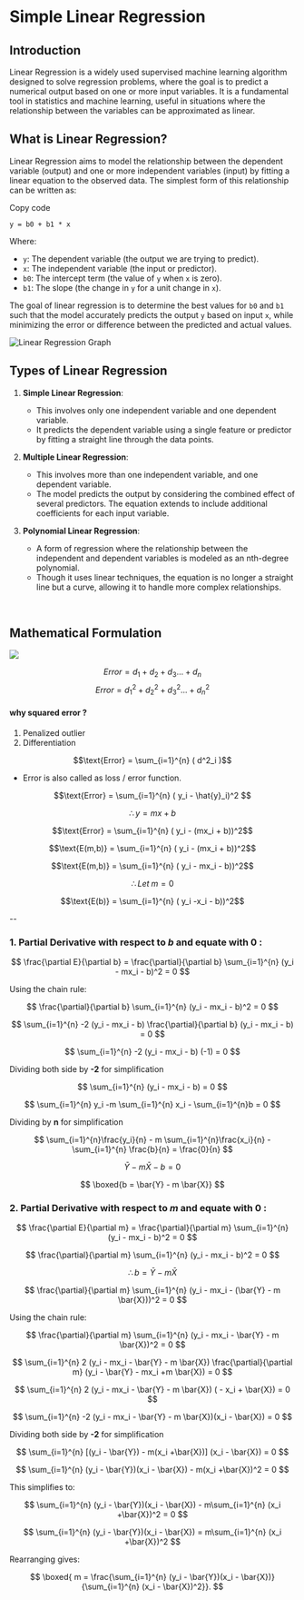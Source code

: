 
# Simple Linear Regression

## Introduction

Linear Regression is a widely used supervised machine learning algorithm designed to solve regression problems, where the goal is to predict a numerical output based on one or more input variables. It is a fundamental tool in statistics and machine learning, useful in situations where the relationship between the variables can be approximated as linear.

## What is Linear Regression?

Linear Regression aims to model the relationship between the dependent variable (output) and one or more independent variables (input) by fitting a linear equation to the observed data. The simplest form of this relationship can be written as:



Copy code

`y = b0 + b1 * x` 

Where:

-   `y`: The dependent variable (the output we are trying to predict).
-   `x`: The independent variable (the input or predictor).
-   `b0`: The intercept term (the value of `y` when `x` is zero).
-   `b1`: The slope (the change in `y` for a unit change in `x`).

The goal of linear regression is to determine the best values for `b0` and `b1` such that the model accurately predicts the output `y` based on input `x`, while minimizing the error or difference between the predicted and actual values.

![Linear Regression Graph](https://miro.medium.com/v2/resize:fit:506/1*Y34IA0vHuu2SWBWPW7Vb6Q.png)

## Types of Linear Regression

1.  **Simple Linear Regression**:
    
    -   This involves only one independent variable and one dependent variable.
    -   It predicts the dependent variable using a single feature or predictor by fitting a straight line through the data points.
2.  **Multiple Linear Regression**:
    
    -   This involves more than one independent variable, and one dependent variable.
    -   The model predicts the output by considering the combined effect of several predictors. The equation extends to include additional coefficients for each input variable.
3.  **Polynomial Linear Regression**:
    
    -   A form of regression where the relationship between the independent and dependent variables is modeled as an nth-degree polynomial.
    -   Though it uses linear techniques, the equation is no longer a straight line but a curve, allowing it to handle more complex relationships.

<br>

##  Mathematical Formulation

![](https://miro.medium.com/v2/resize:fit:640/1*iXW_mkBpC1S9tbon543GxQ.jpeg)

$$Error = d_1 + d_2 + d_3  ...+ d_n$$ 
$$Error = d^2_1 + d^2_2 + d^2_3  ...+ d^2_n$$

#### why squared error ?

 1. Penalized outlier 
 2. Differentiation

$$\text{Error} =  \sum_{i=1}^{n} ( d^2_i )$$ 

- Error is also called as loss / error function.

$$\text{Error} =  \sum_{i=1}^{n} ( y_i - \hat{y}_i)^2 $$ 


$$\therefore     y = mx + b$$

$$\text{Error} =  \sum_{i=1}^{n} ( y_i - (mx_i + b))^2$$ 

$$\text{E(m,b)} = \sum_{i=1}^{n} ( y_i - (mx_i + b))^2$$ 

$$\text{E(m,b)} =  \sum_{i=1}^{n} ( y_i - mx_i - b))^2$$ 

$$\therefore  Let \hspace{3pt}m = 0$$

$$\text{E(b)} =  \sum_{i=1}^{n} ( y_i -x_i - b))^2$$ 

--



### 1. Partial Derivative with respect to $b$ and equate with 0 :

$$
\frac{\partial E}{\partial b} = \frac{\partial}{\partial b} \sum_{i=1}^{n} (y_i - mx_i - b)^2 = 0
$$

Using the chain rule:

$$
  \frac{\partial}{\partial b} \sum_{i=1}^{n} (y_i - mx_i - b)^2 = 0
$$

$$
 \sum_{i=1}^{n} -2 (y_i - mx_i - b) \frac{\partial}{\partial b} (y_i - mx_i - b) = 0
$$
 
 $$
\sum_{i=1}^{n} -2 (y_i - mx_i - b)  (-1) = 0
$$

Dividing both side  by **-2** for simplification

$$
\sum_{i=1}^{n} (y_i - mx_i - b) = 0
$$

$$
\sum_{i=1}^{n} y_i  -m \sum_{i=1}^{n} x_i -  \sum_{i=1}^{n}b = 0
$$

Dividing by **n** for simplification

$$
 \sum_{i=1}^{n}\frac{y_i}{n}  - m  \sum_{i=1}^{n}\frac{x_i}{n} -  \sum_{i=1}^{n} \frac{b}{n} = \frac{0}{n}
$$

$$ \bar{Y} - m \bar{X} - b = 0 $$

$$ \boxed{b = \bar{Y} - m \bar{X}} $$


### 2. Partial Derivative with respect to $m$ and equate with 0 :

$$
\frac{\partial E}{\partial m} = \frac{\partial}{\partial m} \sum_{i=1}^{n} (y_i - mx_i - b)^2 = 0
$$

$$
  \frac{\partial}{\partial m} \sum_{i=1}^{n} (y_i - mx_i - b)^2 = 0
$$

$$\therefore   b = \bar{Y} - m \bar{X} $$

$$
  \frac{\partial}{\partial m} \sum_{i=1}^{n} (y_i - mx_i - (\bar{Y} - m \bar{X}))^2 = 0
$$

Using the chain rule:

$$
  \frac{\partial}{\partial m}  \sum_{i=1}^{n} (y_i - mx_i - \bar{Y} - m \bar{X})^2 = 0
$$

$$
 \sum_{i=1}^{n} 2 (y_i - mx_i - \bar{Y} - m \bar{X}) \frac{\partial}{\partial m} (y_i - \bar{Y} - mx_i  +m \bar{X}) = 0
$$

$$
 \sum_{i=1}^{n}  2 (y_i - mx_i - \bar{Y} - m \bar{X})  ( - x_i  + \bar{X}) = 0
$$

$$
 \sum_{i=1}^{n} -2 (y_i - mx_i - \bar{Y} - m \bar{X})(x_i   -  \bar{X}) = 0
$$

Dividing both side  by **-2** for simplification

$$
 \sum_{i=1}^{n}  [(y_i - \bar{Y}) - m(x_i  +\bar{X})] (x_i   -  \bar{X}) = 0
$$

$$
 \sum_{i=1}^{n}  (y_i - \bar{Y})(x_i   -  \bar{X}) - m(x_i  +\bar{X})^2 = 0
$$

This simplifies to:

$$
 \sum_{i=1}^{n}  (y_i - \bar{Y})(x_i   -  \bar{X}) - m\sum_{i=1}^{n} (x_i  +\bar{X})^2 = 0
$$

$$
 \sum_{i=1}^{n}  (y_i - \bar{Y})(x_i   -  \bar{X}) = m\sum_{i=1}^{n} (x_i  +\bar{X})^2 
$$

Rearranging gives: 

$$
\boxed{ m = \frac{\sum_{i=1}^{n} (y_i - \bar{Y})(x_i - \bar{X})}{\sum_{i=1}^{n} (x_i - \bar{X})^2}}.
$$
